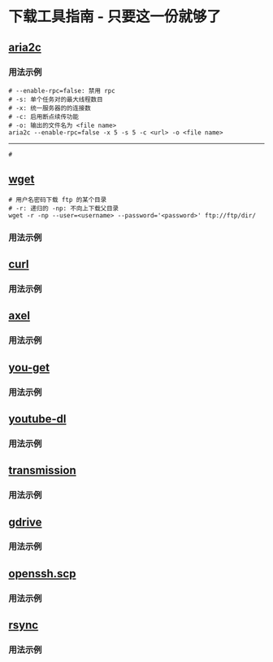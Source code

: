# 下载工具指南 - 只要这一份就够了

## [aria2c](https://aria2.github.io/)

### 用法示例

    # --enable-rpc=false: 禁用 rpc
    # -s: 单个任务对的最大线程数目
    # -x: 统一服务器的的连接数
    # -c: 启用断点续传功能
    # -o: 输出的文件名为 <file name>
    aria2c --enable-rpc=false -x 5 -s 5 -c <url> -o <file name>

---

    #

## [wget](https://www.gnu.org/software/wget/)

    # 用户名密码下载 ftp 的某个目录
    # -r: 递归的 -np: 不向上下载父目录
    wget -r -np --user=<username> --password='<password>' ftp://ftp/dir/

### 用法示例

## [curl](https://curl.haxx.se/)

### 用法示例

## [axel](https://github.com/axel-download-accelerator/axel)

### 用法示例

## [you-get](https://github.com/soimort/you-get)

### 用法示例

## [youtube-dl](https://github.com/rg3/youtube-dl)

### 用法示例

## [transmission](https://github.com/transmission/transmission)

### 用法示例

## [gdrive](https://github.com/transmission/transmission)

### 用法示例

## [openssh.scp](https://www.openssh.com/)

### 用法示例

## [rsync](https://rsync.samba.org/)

### 用法示例

